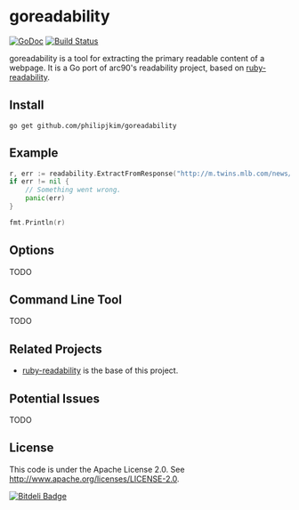 goreadability
=============

[![GoDoc](https://godoc.org/github.com/philipjkim/goreadability?status.svg)](https://godoc.org/github.com/philipjkim/goreadability) [![Build Status](https://travis-ci.org/philipjkim/goreadability.png)](https://travis-ci.org/philipjkim/goreadability)

goreadability is a tool for extracting the primary readable content of a
webpage. It is a Go port of arc90's readability project, 
based on [ruby-readability](https://github.com/cantino/ruby-readability). 


Install
-------

    go get github.com/philipjkim/goreadability


Example
-------

```go
r, err := readability.ExtractFromResponse("http://m.twins.mlb.com/news/article/172850240/twins-impressed-by-byung-ho-parks-home-run")
if err != nil {
    // Something went wrong.
    panic(err)
}

fmt.Println(r)
```


Options
-------

TODO


Command Line Tool
-----------------

TODO


Related Projects
----------------

* [ruby-readability](https://github.com/cantino/ruby-readability) is the base of this project.


Potential Issues
----------------

TODO


License
-------

This code is under the Apache License 2.0. See <http://www.apache.org/licenses/LICENSE-2.0>.


[![Bitdeli Badge](https://d2weczhvl823v0.cloudfront.net/philipjkim/goreadability/trend.png)](https://bitdeli.com/free "Bitdeli Badge")

